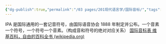 ```yaml
---
{"dg-publish":true,"permalink":"/03 pages/201现代语言学/国际音标/","tags":["语言学"],"created":"2024-11-30T20:50:28.838+08:00","updated":"2025-03-02T18:56:29.175+08:00"}
---
```


IPA
是国际通用的一套记音符号，由国际语音协会 1888 年制定并公布。一个音素一个符号，一个符号一个音素。（构成音和符号的绝对对应关系​）
[国际音标表 维基百科，自由的百科全书 (wikipedia.org)](https://zh.wikipedia.org/zh-hans/%E5%9B%BD%E9%99%85%E9%9F%B3%E6%A0%87%E8%A1%A8)